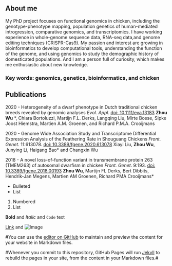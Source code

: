 ## About me
My PhD project focuses on functional genomics in chicken, including the genotype-phenotype mapping, population genetics of 
human-mediated introgression, comparative genomics, and transcriptomics.
I have working experience in whole-genome sequence data, RNA-seq data,and genome editing techniques (CRISPR-Cas9).
My passion and interest are growing in bioinformatics to develop computational tools, understanding the function of the genome, and using genomics to study the demographic history of domesticated populations. And I am a person full of curiosity, which makes me enthusiastic about new knowledge.
### Key words: genomics, genetics, bioinformatics, and chicken

## Publications

2020 - Heterogeneity of a dwarf phenotype in Dutch traditional chicken breeds revealed by genomic analyses 
*Evol. Appl.* [doi: 10.1111/eva.13183](https://onlinelibrary.wiley.com/doi/abs/10.1111/eva.13183)
**Zhou Wu** *, Chiara Bortoluzzi, Martijn F.L. Derks, Langqing Liu, Mirte Bosse, Sipke Joost Hiemstra, Martien A.M. Groenen, and Richard P.M.A. Crooijmans

2020 - Genome Wide Association Study and Transcriptome Differential Expression Analysis of the Feathering Rate in Shouguang Chickens
*Front. Genet.* 11:613078. [doi: 10.3389/fgene.2020.613078](https://www.frontiersin.org/articles/10.3389/fgene.2020.613078/full)
Xiayi Liu, **Zhou Wu**, Junying Li, Haigang Bao* and Changxin Wu

2018 - A novel loss-of-function variant in transmembrane protein 263 (TMEM263) of autosomal dwarfism in chicken
*Front. Genet*. 9:193. [doi: 10.3389/fgene.2018.00193](https://www.frontiersin.org/articles/10.3389/fgene.2018.00193/full)
**Zhou Wu**, Martijn FL Derks, Bert Dibbits, Hendrik-Jan Megens, Martien AM Groenen, Richard PMA Crooijmans*




- Bulleted
- List

1. Numbered
2. List

**Bold** and _Italic_ and `Code` text

[Link](url) and ![Image](src)

#You can use the [editor on GitHub](https://github.com/wzuhou/Z_Wu_station/edit/gh-pages/index.md) to maintain and preview the content for your website in Markdown files.

#Whenever you commit to this repository, GitHub Pages will run [Jekyll](https://jekyllrb.com/) to rebuild the pages in your site, from the content in your Markdown files.#

